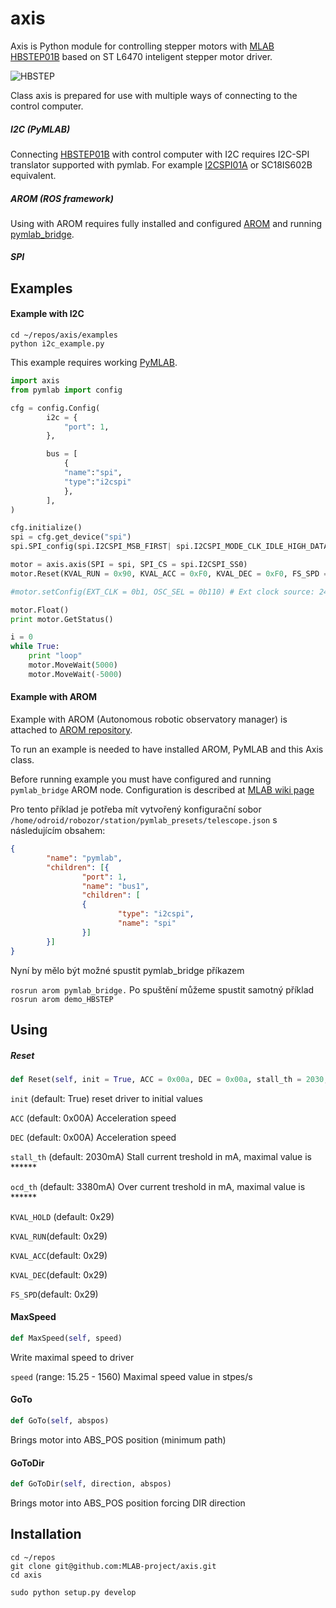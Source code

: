 # axis

Axis is Python module for controlling stepper motors with [MLAB](https://www.mlab.cz) [HBSTEP01B](https://github.com/MLAB-project/Modules/blob/master/H_Bridge/HBSTEP01B/DOC/HBSTEP01B.cs.pdf) based on ST L6470 inteligent stepper motor driver.

![HBSTEP](https://raw.githubusercontent.com/MLAB-project/Modules/master/H_Bridge/HBSTEP01B/DOC/SRC/img/HBSTEP01B_Top_Big.jpg)

Class axis is prepared for use with multiple ways of connecting to the control computer. 

##### I2C (PyMLAB)
Connecting [HBSTEP01B](https://github.com/MLAB-project/Modules/blob/master/H_Bridge/HBSTEP01B/DOC/HBSTEP01B.cs.pdf) with control computer with I2C requires I2C-SPI translator supported with pymlab. For example [I2CSPI01A](https://github.com/MLAB-project/Modules/blob/master/CommSerial/I2CSPI01A/DOC/I2CSPI01A.cs.pdf) or SC18IS602B equivalent. 

##### AROM (ROS framework)
Using with AROM requires fully installed and configured [AROM](http://wiki.mlab.cz/doku.php?id=cs:robozor:arom) and running [pymlab_bridge]().


##### SPI

## Examples

#### Example with I2C

```
cd ~/repos/axis/examples
python i2c_example.py
```
This example requires working [PyMLAB](https://github.com/MLAB-project/pymlab).


```Python
import axis
from pymlab import config

cfg = config.Config(
        i2c = {
            "port": 1,
        },

        bus = [
            { 
            "name":"spi", 
            "type":"i2cspi"
            },
        ],
)

cfg.initialize()
spi = cfg.get_device("spi")
spi.SPI_config(spi.I2CSPI_MSB_FIRST| spi.I2CSPI_MODE_CLK_IDLE_HIGH_DATA_EDGE_TRAILING| spi.I2CSPI_CLK_461kHz)

motor = axis.axis(SPI = spi, SPI_CS = spi.I2CSPI_SS0)
motor.Reset(KVAL_RUN = 0x90, KVAL_ACC = 0xF0, KVAL_DEC = 0xF0, FS_SPD = 0xFFFFFF)

#motor.setConfig(EXT_CLK = 0b1, OSC_SEL = 0b110) # Ext clock source: 24 MHz(Crystal/resonator driver disabled)

motor.Float()
print motor.GetStatus()

i = 0
while True:
    print "loop"
    motor.MoveWait(5000)
    motor.MoveWait(-5000)
```


#### Example with AROM
Example with AROM (Autonomous robotic observatory manager) is attached to [AROM repository](https://github.com/Robozor-network/AROM).

To run an example is needed to have installed AROM, PyMLAB and this Axis class.

Before running example you must have configured and running ``pymlab_bridge`` AROM node. Configuration is described at [MLAB wiki page]()

Pro tento příklad je potřeba mít vytvořený konfigurační sobor ``/home/odroid/robozor/station/pymlab_presets/telescope.json`` s následujícím obsahem:
```Json
{
        "name": "pymlab", 
        "children": [{
                "port": 1, 
                "name": "bus1",
                "children": [
                {
                        "type": "i2cspi", 
                        "name": "spi"
                }]
        }]
}

```

Nyní by mělo být možné spustit pymlab_bridge příkazem

``rosrun arom pymlab_bridge.``
Po spuštění můžeme spustit samotný příklad
``rosrun arom demo_HBSTEP``

## Using

##### Reset

```Python
def Reset(self, init = True, ACC = 0x00a, DEC = 0x00a, stall_th = 2030, ocd_th = 3380, KVAL_HOLD = 0x29, KVAL_RUN = 0x29, KVAL_ACC = 0x29, KVAL_DEC = 0x29, FS_SPD = 0x027)
```

`init` (default: True) reset driver to initial values

`ACC` (default: 0x00A) Acceleration speed

`DEC` (default: 0x00A) Acceleration speed

`stall_th` (default: 2030mA) Stall current treshold in mA, maximal value is ******

`ocd_th` (default: 3380mA) Over current treshold in mA, maximal value is ******

`KVAL_HOLD` (default: 0x29) 

`KVAL_RUN`(default: 0x29) 

`KVAL_ACC`(default: 0x29) 

`KVAL_DEC`(default: 0x29) 

`FS_SPD`(default: 0x29) 

#### MaxSpeed
```Python
def MaxSpeed(self, speed)
```
Write maximal speed to driver

`speed` (range: 15.25 - 1560) Maximal speed value in stpes/s

#### GoTo
```Python
def GoTo(self, abspos)
```
Brings motor into ABS_POS position (minimum
path) 

#### GoToDir
```Python
def GoToDir(self, direction, abspos)
```
Brings motor into ABS_POS position forcing DIR
direction

## Installation

```
cd ~/repos
git clone git@github.com:MLAB-project/axis.git
cd axis
```
```
sudo python setup.py develop
```
